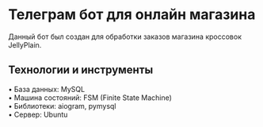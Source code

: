 # Телеграм бот для онлайн магазина
Данный бот был создан для обработки заказов магазина кроссовок JellyPlain.
## Технологии и инструменты
• База данных: MySQL  
• Машина состояний: FSM (Finite State Machine)  
• Библиотеки: aiogram, pymysql  
• Сервер: Ubuntu
